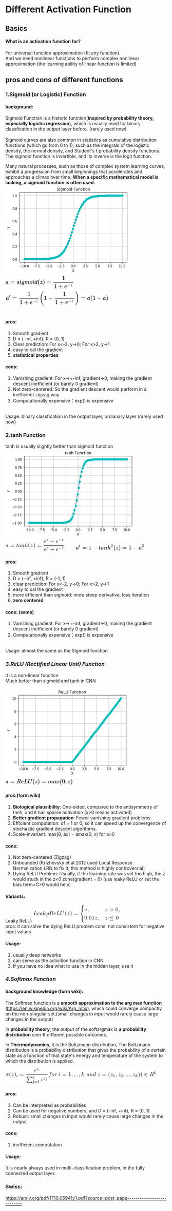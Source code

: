 # Different Activation Function

## Basics

#### What is an activation function for?

For universal function approximation (fit any function).   
And we need nonlinear functions to perform complex nonlinear approximation (the learning ability of linear function is limited)

## pros and cons of different functions

### 1.Sigmoid (or Logistic) Function

#### background:

Sigmoid Function is a historic function(**inspired by probability theory, especially logistic regression**), which is usually used for binary classfication in the output layer before. (rarely used now)<br/><br/>
Sigmoid curves are also common in statistics as cumulative distribution functions (which go from 0 to 1), such as the integrals of the logistic density, the normal density, and Student's t probability density functions. The sigmoid function is invertible, and its inverse is the logit function.

Many natural processes, such as those of complex system learning curves, exhibit a progression from small beginnings that accelerates and approaches a climax over time. **When a specific mathematical model is lacking, a sigmoid function is often used.**
![](./res/Sigmoid.png)<br/>
![](./res/sigmoid1.jpg) &nbsp;&nbsp;&nbsp;&nbsp;&nbsp;&nbsp;&nbsp;&nbsp;![](./res/sigmoid2.png)
<br/><br/>



#### pros:

1. Smooth gradient
2. D = (-inf, +inf), R = (0, 1)
3. Clear prediction: For x<-2, y->0; For x>2, y->1
4. easy to cal the gradient
5. **statistical properties**

#### cons:

1. Vanishing gradient: For x->+-inf, gradient->0, making the gradient descent inefficient (or barely 0 gradient)
2. Not zero-centered: So the gradient descent would perform in a inefficient zigzag way
3. Computationally expensive：exp() is expensive
<br/><br/>

Usage: binary classfication in the output layer, ordianary layer (rarely used now) 

### 2.tanh Function
tanh is usually slightly better than sigmoid function
![](./res/tanh.png)<br/>
![](./res/tanh1.gif) &nbsp;&nbsp;&nbsp;&nbsp;&nbsp;&nbsp;&nbsp;&nbsp;![](./res/tanh2.png)

#### pros:

1. Smooth gradient
2. D = (-inf, +inf), R = (-1, 1)
3. clear prediction: For x<-2, y->0; For x>2, y->1
4. easy to cal the gradient
5. more efficient than sigmoid: more steep derivative, less iteration
6. **zero centered**

#### cons: (same)

1. Vanishing gradient: For x->+-inf, gradient->0, making the gradient descent inefficient (or barely 0 gradient)
2. Computationally expensive：exp() is expensive
<br/><br/>

Usage: almost the same as the Sigmoid function

### _3.ReLU (Rectified Linear Unit) Function_

It is a non-linear function<br/>
Much better than sigmoid and tanh in CNN

![](./res/ReLU.png)<br/>
![](./res/relu1.png)

#### pros:(form wiki)

1. **Biological plausibility**: One-sided, compared to the antisymmetry of tanh, and it has sparse activation (x>0 means activated)
3. **Better gradient propagation**: Fewer vanishing gradient problems
4. Efficient computation: df = 1 or 0, so it can speed up the convergence of stochastic gradient descent algorithms.
5. Scale-invariant: max(0, ax) = amax(0, x) for a>0

#### cons:
1. Not zero-centered (Zigzag)
2. Unbounded (Krizhevsky et al.2012 used Local Response Normalization,LRN to fix it, this method is highly controversial)
3. Dying ReLU Problem: Usually, if the learning rate was set too high, the z would stuck in the z<0 zone(gradient = 0) (use leaky ReLU or set the bias term=C>0 would help)

#### Variants:

Leaky ReLU: ![](./res/LeakyReLU.gif)</br>
pros:  it can solve the dying ReLU problem
cons: not consistent for negative input values

#### Usage:

1. usually deep networks
2. can serve as the activition function in CNN
3. If you have no idea what to use in the hidden layer, use it

### ***4.Softmax Function***

#### background knowledge (form wiki):

The Softmax function is a **smooth approximation to the arg max function** (https://en.wikipedia.org/wiki/Arg_max), which could converge compactly on the non-singular set.(small changes in input would rarely cause large changes in the output)

In **probability theory**, the output of the softargmax is **a probability distribution** over K different possible outcomes.

In **Thermodynamics**, it is the Boltzmann distribution, The Boltzmann distribution is a probability distribution that gives the probability of a certain state as a function of that state's energy and temperature of the system to which the distribution is applied.

![](./res/softmax.gif)

#### pros:

1. Can be interpreted as probabilities
2. Can be used for negative numbers, and D = (-inf, +inf), R = (0, 1)
3. Robust: small changes in input would rarely cause large changes in the output


#### cons:

1. inefficient computation

#### Usage:

It is nearly always used in multi-classification problem, in the fully connected output layer.


### Swiss:

https://arxiv.org/pdf/1710.05941v1.pdf?source=post_page---------------------------